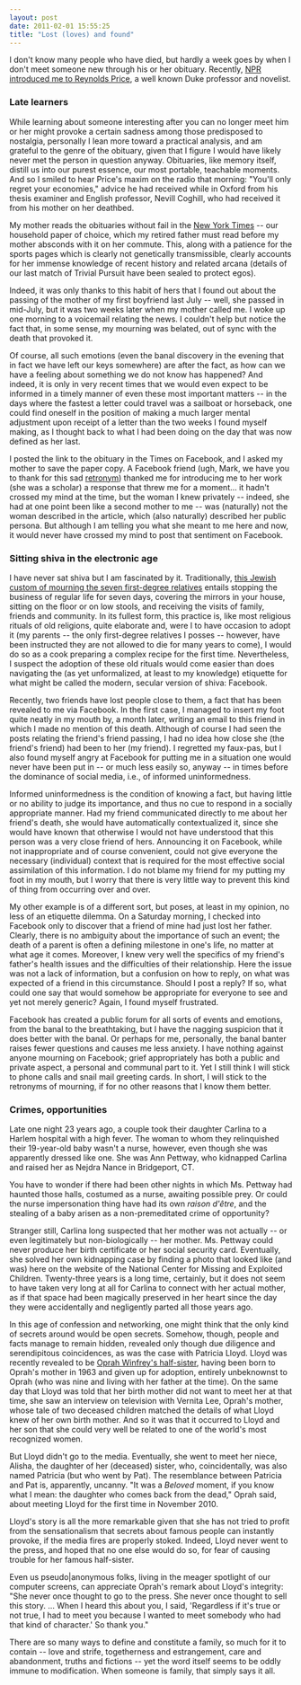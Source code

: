 ```yaml
---
layout: post
date: 2011-02-01 15:55:25
title: "Lost (loves) and found"
---
```


I don't know many people who have died, but hardly a week goes by when I don't meet someone new through his or her obituary. Recently, [NPR introduced me to Reynolds Price](http://www.npr.org/2011/01/20/133094306/novelist-professor-reynolds-price-dies), a well known Duke professor and novelist. 

<!--more-->
### Late learners
While learning about someone interesting after you can no longer meet him or her might provoke a certain sadness among those predisposed to nostalgia, personally I lean more toward a practical analysis, and am grateful to the genre of the obituary, given that I figure I would have likely never met the person in question anyway. Obituaries, like memory itself, distill us into our purest essence, our most portable, teachable moments. And so I smiled to hear Price's maxim on the radio that morning: "You'll only regret your economies," advice he had received while in Oxford from his thesis examiner and English professor, Nevill Coghill, who had received it from his mother on her deathbed. 

My mother reads the obituaries without fail in the [New York Times](http://www.nytimes.com) -- our household paper of choice, which my retired father must read before my mother absconds with it on her commute. This, along with a patience for the sports pages which is clearly not genetically transmissible, clearly accounts for her immense knowledge of recent history and related arcana (details of our last match of Trivial Pursuit have been sealed to protect egos). 

Indeed, it was only thanks to this habit of hers that I found out about the passing of the mother of my first boyfriend last July -- well, she passed in mid-July, but it was two weeks later when my mother called me. I woke up one morning to a voicemail relating the news. I couldn't help but notice the fact that, in some sense, my mourning was belated, out of sync with the death that provoked it. 

Of course, all such emotions (even the banal discovery in the evening that in fact we have left our keys somewhere) are after the fact, as how can we have a feeling about something we do not know has happened? And indeed, it is only in very recent times that we would even expect to be informed in a timely manner of even these most important matters -- in the days where the fastest a letter could travel was a sailboat or horseback, one could find oneself in the position of making a much larger mental adjustment upon receipt of a letter than the two weeks I found myself making, as I thought back to what I had been doing on the day that was now defined as her last. 

I posted the link to the obituary in the Times on Facebook, and I asked my mother to save the paper copy. A Facebook friend (ugh, Mark, we have you to thank for this sad [retronym](http://www.nytimes.com/1995/03/19/magazine/on-language-return-of-the-retronyms.html)) thanked me for introducing me to her work (she was a scholar) a response that threw me for a moment... it hadn't crossed my mind at the time, but the woman I knew privately -- indeed, she had at one point been like a second mother to me -- was (naturally) not the woman described in the article, which (also naturally) described her public persona. But although I am telling you what she meant to me here and now, it would never have crossed my mind to post that sentiment on Facebook. 

### Sitting shiva in the electronic age 
I have never sat shiva but I am fascinated by it. Traditionally, [this Jewish custom of mourning the seven first-degree relatives](http://en.wikipedia.org/wiki/Shiva_(Judaism)) entails stopping the business of regular life for seven days, covering the mirrors in your house, sitting on the floor or on low stools, and receiving the visits of family, friends and community. In its fullest form, this practice is, like most religious rituals of old religions, quite elaborate and, were I to have occasion to adopt it (my parents -- the only first-degree relatives I posses -- however, have been instructed they are not allowed to die for many years to come), I would do so as a cook preparing a complex recipe for the first time. Nevertheless, I suspect the adoption of these old rituals would come easier than does navigating the (as yet unformalized, at least to my knowledge) etiquette for what might be called the modern, secular version of shiva: Facebook. 

Recently, two friends have lost people close to them, a fact that has been revealed to me via Facebook. In the first case, I managed to insert my foot quite neatly in my mouth by, a month later, writing an email to this friend in which I made no mention of this death. Although of course I had seen the posts relating the friend's friend passing, I had no idea how close she (the friend's friend) had been to her (my friend). I regretted my faux-pas, but I also found myself angry at Facebook for putting me in a situation one would never have been put in -- or much less easily so, anyway -- in times before the dominance of social media, i.e., of informed uninformedness. 

Informed uninformedness is the condition of knowing a fact, but having little or no ability to judge its importance, and thus no cue to respond in a socially appropriate manner. Had my friend communicated directly to me about her friend's death, she would have automatically contextualized it, since she would have known that otherwise I would not have understood that this person was a very close friend of hers. Announcing it on Facebook, while not inappropriate and of course convenient, could not give everyone the necessary (individual) context that is required for the most effective social assimilation of this information. I do not blame my friend for my putting my foot in my mouth, but I worry that there is very little way to prevent this kind of thing from occurring over and over. 

My other example is of a different sort, but poses, at least in my opinion, no less of an etiquette dilemma. On a Saturday morning, I checked into Facebook only to discover that a friend of mine had just lost her father. Clearly, there is no ambiguity about the importance of such an event; the death of a parent is often a defining milestone in one's life, no matter at what age it comes. Moreover, I knew very well the specifics of my friend's father's health issues and the difficulties of their relationship. Here the issue was not a lack of information, but a confusion on how to reply, on what was expected of a friend in this circumstance. Should I post a reply? If so, what could one say that would somehow be appropriate for everyone to see and yet not merely generic? Again, I found myself frustrated. 

Facebook has created a public forum for all sorts of events and emotions, from the banal to the breathtaking, but I have the nagging suspicion that it does better with the banal. Or perhaps for me, personally, the banal banter raises fewer questions and causes me less anxiety. I have nothing against anyone mourning on Facebook; grief appropriately has both a public and private aspect, a personal and communal part to it. Yet I still think I will stick to phone calls and snail mail greeting cards. In short, I will stick to the retronyms of mourning, if for no other reasons that I know them better. 

### Crimes, opportunities 
Late one night 23 years ago, a couple took their daughter Carlina to a Harlem hospital with a high fever. The woman to whom they relinquished their 19-year-old baby wasn't a nurse, however, even though she was apparently dressed like one. She was Ann Pettway, who kidnapped Carlina and raised her as Nejdra Nance in Bridgeport, CT. 

You have to wonder if there had been other nights in which Ms. Pettway had haunted those halls, costumed as a nurse, awaiting possible prey. Or could the nurse impersonation thing have had its own _raison d'être_, and the stealing of a baby arisen as a non-premeditated crime of opportunity? 

Stranger still, Carlina long suspected that her mother was not actually -- or even legitimately but non-biologically -- her mother. Ms. Pettway could never produce her birth certificate or her social security card. Eventually, she solved her own kidnapping case by finding a photo that looked like (and was) here on the website of the National Center for Missing and Exploited Children. Twenty-three years is a long time, certainly, but it does not seem to have taken very long at all for Carlina to connect with her actual mother, as if that space had been magically preserved in her heart since the day they were accidentally and negligently parted all those years ago. 

In this age of confession and networking, one might think that the only kind of secrets around would be open secrets. Somehow, though, people and facts manage to remain hidden, revealed only though due diligence and serendipitous coincidences, as was the case with Patricia Lloyd. Lloyd was recently revealed to be [Oprah Winfrey's half-sister](http://www.oprah.com/oprahshow/Oprahs-Family-Secret/), having been born to Oprah's mother in 1963 and given up for adoption, entirely unbeknownst to Oprah (who was nine and living with her father at the time). On the same day that Lloyd was told that her birth mother did not want to meet her at that time, she saw an interview on television with Vernita Lee, Oprah's mother, whose tale of two deceased children matched the details of what Lloyd knew of her own birth mother. And so it was that it occurred to Lloyd and her son that she could very well be related to one of the world's most recognized women. 

But Lloyd didn't go to the media. Eventually, she went to meet her niece, Alisha, the daughter of her (deceased) sister, who, coincidentally, was also named Patricia (but who went by Pat). The resemblance between Patricia and Pat is, apparently, uncanny. "It was a *Beloved* moment, if you know what I mean: the daughter who comes back from the dead," Oprah said, about meeting Lloyd for the first time in November 2010. 

Lloyd's story is all the more remarkable given that she has not tried to profit from the sensationalism that secrets about famous people can instantly provoke, if the media fires are properly stoked. Indeed, Lloyd never went to the press, and hoped that no one else would do so, for fear of causing trouble for her famous half-sister. 

Even us pseudo|anonymous folks, living in the meager spotlight of our computer screens, can appreciate Oprah's remark about Lloyd's integrity: "She never once thought to go to the press. She never once thought to sell this story. ... When I heard this about you, I said, 'Regardless if it's true or not true, I had to meet you because I wanted to meet somebody who had that kind of character.' So thank you." 

There are so many ways to define and constitute a family, so much for it to contain -- love and strife, togetherness and estrangement, care and abandonment, truths and fictions -- yet the word itself seems to be oddly immune to modification. When someone is family, that simply says it all.